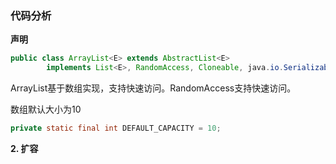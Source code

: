 ### 代码分析

**声明**

```Java
public class ArrayList<E> extends AbstractList<E>
        implements List<E>, RandomAccess, Cloneable, java.io.Serializable
```

ArrayList基于数组实现，支持快速访问。RandomAccess支持快速访问。

数组默认大小为10

```Java
private static final int DEFAULT_CAPACITY = 10;
```



**2. 扩容**

